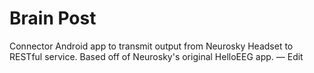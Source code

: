 # Brain Post #

Connector Android app to transmit output from Neurosky Headset to RESTful service. Based off of Neurosky's original HelloEEG app. — Edit

